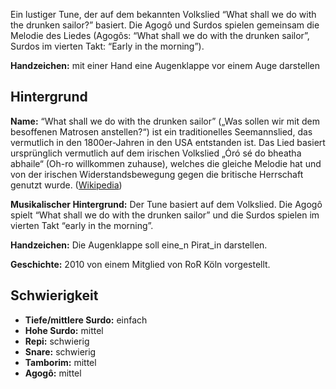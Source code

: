 Ein lustiger Tune, der auf dem bekannten Volkslied “What shall we do with the
drunken sailor?” basiert. Die Agogô und Surdos spielen gemeinsam die Melodie des
Liedes (Agogôs: “What shall we do with the drunken sailor”, Surdos im vierten
Takt: “Early in the morning”).

**Handzeichen:** mit einer Hand eine Augenklappe vor einem Auge darstellen

## Hintergrund

**Name:** “What shall we do with the drunken sailor” („Was sollen wir mit dem
besoffenen Matrosen anstellen?“) ist ein traditionelles Seemannslied, das
vermutlich in den 1800er-Jahren in den USA entstanden ist. Das Lied basiert
ursprünglich vermutlich auf dem irischen Volkslied „Óró sé do bheatha abhaile“
(Oh-ro willkommen zuhause), welches die gleiche Melodie hat und von der irischen
Widerstandsbewegung gegen die britische Herrschaft genutzt wurde.
([Wikipedia](https://en.wikipedia.org/wiki/Drunken_Sailor))

**Musikalischer Hintergrund:** Der Tune basiert auf dem Volkslied. Die Agogô
spielt “What shall we do with the drunken sailor” und die Surdos spielen im
vierten Takt “early in the morning”.

**Handzeichen:** Die Augenklappe soll eine_n Pirat_in darstellen.

**Geschichte:** 2010 von einem Mitglied von RoR Köln vorgestellt.


## Schwierigkeit

* **Tiefe/mittlere Surdo:** einfach
* **Hohe Surdo:** mittel
* **Repi:** schwierig
* **Snare:** schwierig
* **Tamborim:** mittel
* **Agogô:** mittel
